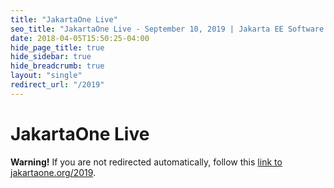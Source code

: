 ```yaml
---
title: "JakartaOne Live"
seo_title: "JakartaOne Live - September 10, 2019 | Jakarta EE Software | Cloud Native"
date: 2018-04-05T15:50:25-04:00
hide_page_title: true
hide_sidebar: true
hide_breadcrumb: true
layout: "single"
redirect_url: "/2019"
---
```


# JakartaOne Live

<div class="alert alert-danger margin-top-20 text-center" role="alert">
    <strong>Warning!</strong> If you are not redirected automatically, follow this <a href="/2019">link to jakartaone.org/2019</a>.
</div>